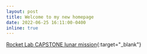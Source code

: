 ```yaml
---
layout: post
title: Welcome to my new homepage
date: 2022-06-25 16:11:00-0400
inline: true
---
```


[Rocket Lab CAPSTONE lunar mission](https://www.rocketlabusa.com/assets/Uploads/CAPSTONE-launch-press-kit.pdf){:target="\_blank"}
